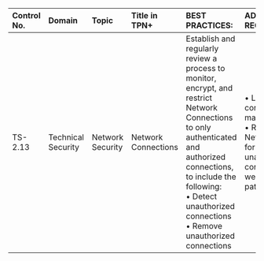 | Control No. | Domain | Topic | Title in TPN+ | BEST PRACTICES: | ADDITIONAL RECOMMENDATIONS: |
| :--- | :--- | :--- | :--- | :--- | :--- |
| TS-2.13 | Technical Security | Network Security | Network Connections | Establish and regularly review a process to monitor, encrypt, and restrict Network Connections to only authenticated and authorized connections, to include the following:<br>• Detect unauthorized connections<br>• Remove unauthorized connections | • Log all unauthorized connections in log management system<br>• Regularly review Network Connections for number of unauthorized connections, how they were removed, trends, patterns, etc. |
